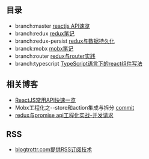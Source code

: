 ## 目录
* branch:master <a href="#">reactjs API速览</a>
* branch:redux  <a href="https://github.com/1uokun/react-dom-cli/tree/redux">redux笔记</a>
* branch:redux-persist    <a href="https://github.com/1uokun/react-dom-cli/tree/redux-persist">redux与数据持久化</a>
* branck:mobx   <a href="https://github.com/1uokun/react-dom-cli/tree/mobx">mobx笔记</a>
* branch:router  <a href="https://github.com/1uokun/react-dom-cli/tree/router">redux与router实践</a>
* branch:typescript    <a href="https://github.com/1uokun/react-dom-cli/tree/typescript">TypeScript语言下的react组件写法</a>

## 相关博客

- [ReactJS常用API快速一览](https://github.com/1uokun/react-dom-cli/issues/1)
- Mobx工程化之--store和action集成与拆分 [commit](https://github.com/1uokun/react-dom-cli/commit/4890714d4a1fdc2d2a8d04fe0162a12817b280a1)
- [redux与promise api工程化实战-并发请求](https://github.com/1uokun/react-dom-cli/issues/2)

## RSS
- [blogtrottr.com提供RSS订阅技术](https://blogtrottr.com/)